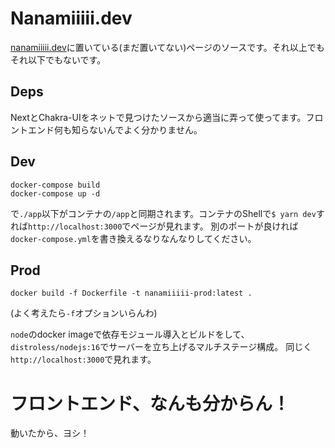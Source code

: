 # Nanamiiiii.dev
[nanamiiiii.dev](https://nanamiiiii.dev)に置いている(まだ置いてない)ページのソースです。それ以上でもそれ以下でもないです。

## Deps
NextとChakra-UIをネットで見つけたソースから適当に弄って使ってます。フロントエンド何も知らないんでよく分かりません。

## Dev
```
docker-compose build
docker-compose up -d
```
で`./app`以下がコンテナの`/app`と同期されます。コンテナのShellで`$ yarn dev`すれば`http://localhost:3000`でページが見れます。
別のポートが良ければ`docker-compose.yml`を書き換えるなりなんなりしてください。

## Prod
```
docker build -f Dockerfile -t nanamiiiii-prod:latest .
```
(よく考えたら`-f`オプションいらんわ)

`node`のdocker imageで依存モジュール導入とビルドをして、`distroless/nodejs:16`でサーバーを立ち上げるマルチステージ構成。
同じく`http://localhost:3000`で見れます。

# フロントエンド、なんも分からん！
動いたから、ヨシ！

